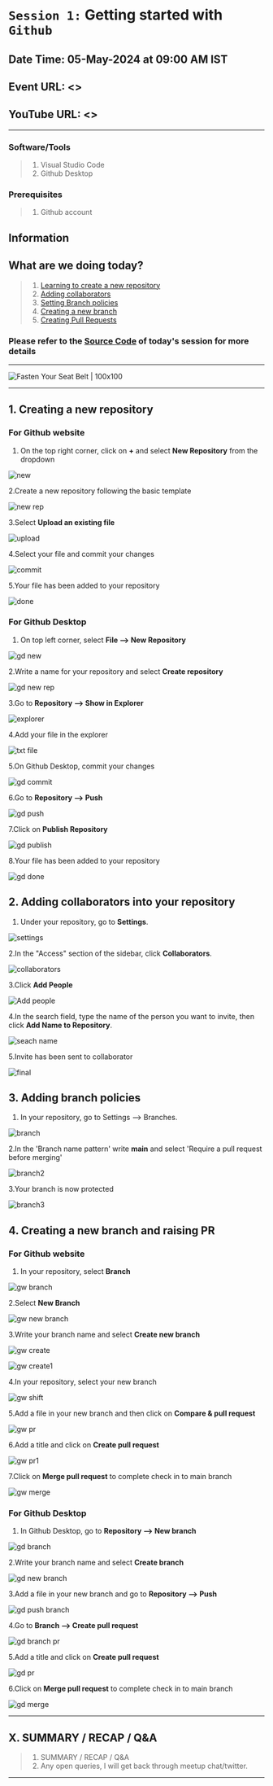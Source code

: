 # `Session 1:` Getting started with `Github`

## Date Time: 05-May-2024 at 09:00 AM IST

## Event URL: <>

## YouTube URL: <>

<!-- ![Viswanatha Swamy P K |150x150](../images/S1/ViswanathaSwamyPK.PNG) -->

---

### Software/Tools

> 1. Visual Studio Code
> 1. Github Desktop

### Prerequisites

> 1. Github account

## Information

<!-- ![Information | 100x100](images/Information.PNG) -->

## What are we doing today?

> 1. [Learning to create a new repository](#1-creating-a-new-repository)
> 1. [Adding collaborators](#2-adding-collaborators-into-your-repository)
> 1. [Setting Branch policies](#3-adding-branch-policies)
> 1. [Creating a new branch](#4-creating-a-new-branch-and-raising-pr)
> 1. [Creating Pull Requests](#4-creating-a-new-branch-and-raising-pr)

### Please refer to the [**Source Code**](https://github.com/ViswanathaSwamy-PK-TechSkillz-Academy/learn-go-lang/tree/main/src/S1) of today's session for more details

---

![Fasten Your Seat Belt | 100x100](images/SeatBelt.PNG)

---

## 1. Creating a new repository

### For Github website

1. On the top right corner, click on **+** and select **New Repository** from the dropdown

![new](images/S1/new.png)

2.Create a new repository following the basic template

![new rep](images/S1/new%20rep.png)

3.Select **Upload an existing file**

![upload](images/S1/upload.png)

4.Select your file and commit your changes

![commit](images/S1/commit.png)

5.Your file has been added to your repository

![done](images/S1/done.png)

### For Github Desktop

1. On top left corner, select **File --> New Repository**

![gd new](images/S1/gd%20new.png)

2.Write a name for your repository and select **Create repository**

![gd new rep](images/S1/gd%20new%20rep.png)

3.Go to **Repository --> Show in Explorer**

![explorer](images/S1/explorer.png)

4.Add your file in the explorer

![txt file](images/S1/txt%20file.png)

5.On Github Desktop, commit your changes

![gd commit](images/S1/gd%20commit.png)

6.Go to **Repository --> Push**

![gd push](images/S1/gd%20push.png)

7.Click on **Publish Repository**

![gd publish](images/S1/gd%20publish.png)

8.Your file has been added to your repository

![gd done](images/S1/gd%20done.png)

## 2. Adding collaborators into your repository

1. Under your repository, go to **Settings**.

![settings](images/S1/settings.png)

2.In the "Access" section of the sidebar, click **Collaborators**.

![collaborators](images/S1/collaborators.png)

3.Click **Add People**

![Add people](images/S1/Add%20people.png)

4.In the search field, type the name of the person you want to invite, then click **Add Name to Repository**.

![seach name](images/S1/seach%20name.png)

5.Invite has been sent to collaborator

![final](images/S1/final.png)

## 3. Adding branch policies

1. In your repository, go to Settings --> Branches.

![branch](images/S1/branch.png)

2.In the 'Branch name pattern' write **main** and select 'Require a pull request before merging'

![branch2](images/S1/branch2.png)

3.Your branch is now protected

![branch3](images/S1/branch3.png)

## 4. Creating a new branch and raising PR

### For Github website

1. In your repository, select **Branch**

![gw branch](images/S1/gw%20branch.png)

2.Select **New Branch**

![gw new branch](images/S1/gw%20new%20branch.png)

3.Write your branch name and select **Create new branch**

![gw create](images/S1/gw%20create.png)

![gw create1](images/S1/gw%20create1.png)

4.In your repository, select your new branch

![gw shift](images/S1/gw%20shift.png)

5.Add a file in your new branch and then click on **Compare & pull request**

![gw pr](images/S1/gw%20pr.png)

6.Add a title and click on **Create pull request**

![gw pr1](images/S1/gw%20pr1.png)

7.Click on **Merge pull request** to complete check in to main branch

![gw merge](images/S1/gw%20merge.png)

### For Github Desktop

1. In Github Desktop, go to **Repository --> New branch**

![gd branch](images/S1/gd%20branch.png)

2.Write your branch name and select **Create branch**

![gd new branch](images/S1/gd%20new%20branch.png)

3.Add a file in your new branch and go to **Repository --> Push**

![gd push branch](images/S1/gd%20push%20branch.png)

4.Go to **Branch --> Create pull request**

![gd branch pr](images/S1/gd%20branch%20pr.png)

5.Add a title and click on **Create pull request**

![gd pr](images/S1/gd%20pr.png)

6.Click on **Merge pull request** to complete check in to main branch

![gd merge](images/S1/gd%20merge.png)

---

## X. SUMMARY / RECAP / Q&A

> 1. SUMMARY / RECAP / Q&A
> 2. Any open queries, I will get back through meetup chat/twitter.

---
